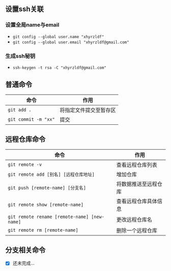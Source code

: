 ## 设置ssh关联
### 设置全局name与email
- `git config --global user.name "xhyrzldf"`
- `git config --global user.email "xhyrzldf@gmail.com"`

### 生成ssh秘钥
- `ssh-keygen -t rsa -C "xhyrzldf@gmail.com"`


## 普通命令

 | 命令                 | 作用                   |
 | -------------------- | ---------------------- |
 | `git add .`          | 将指定文件提交至暂存区 |  |
 | `git commit -m "xx"` | 提交                   |  |


## 远程仓库命令
 | 命令                                          | 作用                 |
 | --------------------------------------------- | -------------------- |
 | `git remote -v`                               | 查看远程仓库列表     |  |
 | `git remote add [别名] [远程仓库地址]`        | 增加仓库             |  |
 | `git push [remote-name] [分支名]`             | 将数据推送至远程仓库 |  |
 | `git remote show [remote-name]`               | 查看远程仓库具体信息 |  |
 | `git remote rename [remote-name] [new-name] ` | 更改远程仓库名       |  |
 | `git remote rm [remote-name]`                 | 删除一个远程仓库     |  |

 ## 分支相关命令
- [x] 还未完成... 